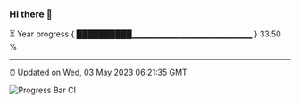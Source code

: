 ### Hi there 👋

⏳ Year progress { ██████████▁▁▁▁▁▁▁▁▁▁▁▁▁▁▁▁▁▁▁▁ } 33.50 %

---

⏰ Updated on Wed, 03 May 2023 06:21:35 GMT

![Progress Bar CI](https://github.com/ZhaoGui/ZhaoGui/workflows/Progress%20Bar%20CI/badge.svg)
